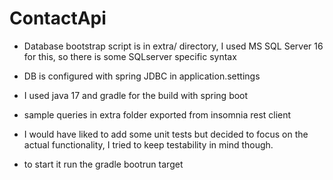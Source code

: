 # ContactApi

- Database bootstrap script is in extra/ directory, I used MS SQL Server 16 for this, so there is some SQLserver specific syntax

- DB is configured with spring JDBC in application.settings

- I used java 17 and gradle for the build with spring boot

- sample queries in extra folder exported from insomnia rest client

- I would have liked to add some unit tests but decided to focus on the actual
  functionality, I tried to keep testability in mind though.

- to start it run the gradle bootrun target


